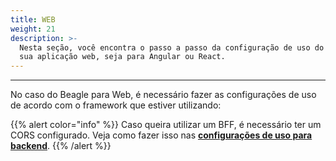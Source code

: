 ```yaml
---
title: WEB
weight: 21
description: >-
  Nesta seção, você encontra o passo a passo da configuração de uso do Beagle na
  sua aplicação web, seja para Angular ou React.
---
```


---

No caso do Beagle para Web, é necessário fazer as configurações de uso de acordo com o framework que estiver utilizando: 







{{% alert color="info" %}}
Caso queira utilizar um BFF, é necessário ter um CORS configurado. Veja como fazer isso nas [**configurações de uso para backend**](../../backend#cors).
{{% /alert %}}
